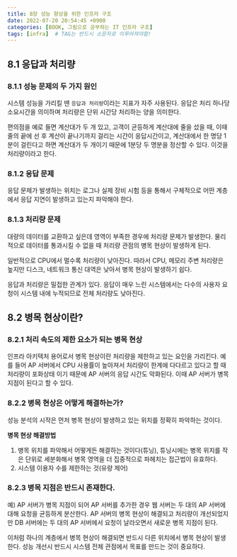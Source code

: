 ```yaml
---
title: 8장 성능 향상을 위한 인프라 구조
date: 2022-07-20 20:54:45 +0900
categories: [BOOK, 그림으로 공부하는 IT 인프라 구조]
tags: [infra]  # TAG는 반드시 소문자로 이루어져야함!
---
```


## 8.1 응답과 처리량
### 8.1.1 성능 문제의 두 가지 원인
시스템 성능을 가리킬 땐 `응답과 처리량`이라는 지표가 자주 사용된다. 응답은 처리 하나당 소요시간을 의미하며 처리량은 단위 시간당 처리하는 양을 의미한다.

편의점을 예로 들면 계산대가 두 개 있고, 고객이 균등하게 계산대에 줄을 섰을 때, 이때 줄의 끝에 선 후 계산이 끝나기까지 걸리는 시간이 응답시간이고, 계산대에서 한 명당 1분이 걸린다고 하면 계산대가 두 개이기 때문에 1분당 두 명분을 정산할 수 있다. 이것을 처리량이라고 한다.

### 8.1.2 응답 문제
응답 문제가 발생하는 위치는 로그나 실제 장비 시험 등을 통해서 구체적으로 어떤 계층에서 응답 지연이 발생하고 있는지 파악해야 한다.

### 8.1.3 처리량 문제
대량의 데이터를 교환하고 싶은데 영역이 부족한 경우에 처리량 문제가 발생한다. 물리적으로 데이터를 통과시킬 수 없을 때 처리량 관점의 병목 현상이 발생하게 된다.

일반적으로 CPU에서 멀수록 처리량이 낮아진다. 따라서 CPU, 메모리 주변 처리량은 높지만 디스크, 네트워크 통신 대역은 낮아서 병목 현상이 발생하기 쉽다.

응답과 처리량은 밀접한 관계가 있다. 응답이 매우 느린 시스템에서는 다수의 사용자 요청이 시스템 내에 누적되므로 전체 처리량도 낮아진다.

## 8.2 병목 현상이란?
### 8.2.1 처리 속도의 제한 요소가 되는 병목 현상
인프라 아키텍처 용어로서 병목 현상이란 처리량을 제한하고 있는 요인을 가리킨다. 예를 들어 AP 서버에서 CPU 사용률이 높아져서 처리량이 한계에 다다르고 있다고 할 때 처리량이 포화상태 이기 때문에 AP 서버의 응답 시간도 악화된다.
이때 AP 서버가 병목 지점이 된다고 할 수 있다.

### 8.2.2 병목 현상은 어떻게 해결하는가?
성능 분석의 시작은 먼저 병목 현상이 발생하고 있는 위치를 정확히 파악하는 것이다.

__병목 현상 해결방법__
1. 병목 위치를 파악해서 어떻게든 해결하는 것이다(튜닝), 튜닝시에는 병목 위치를 작은 단위로 세분화해서 병목 영역을 더 집중적으로 파헤치는 접근법이 유효하다.
2. 시스템 이용자 수를 제한하는 것(유량 제어)

### 8.2.3 병목 지점은 반드시 존재한다.
예) AP 서버가 병목 지점이 되어 AP 서버를 추가한 경우 웹 서버는 두 대의 AP 서버에 대해 요청을 균등하게 분산한다. AP 서버의 병목 현상이 해결되고 처리량이 개선되었지만 DB 서버에는 두 대의 AP 서버에서 요청이 날라오면서 새로운 병목 지점이 된다.

이처럼 하나의 계층에서 병목 현상이 해결되면 반드시 다른 위치에서 병목 현상이 발생한다. 성능 개선시 반드시 시스템 전체 관점에서 목표를 만드는 것이 중요하다.
